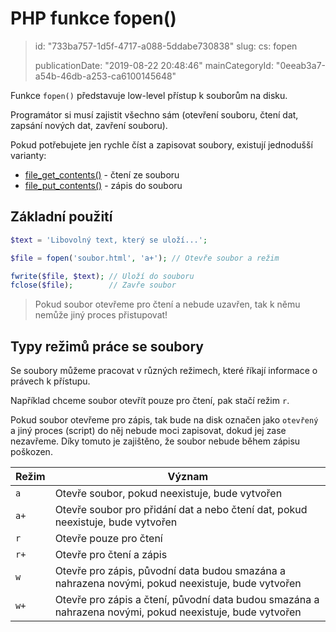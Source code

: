 PHP funkce fopen()
==================

> id: "733ba757-1d5f-4717-a088-5ddabe730838"
> slug:
> 	cs: fopen
> 
> publicationDate: "2019-08-22 20:48:46"
> mainCategoryId: "0eeab3a7-a54b-46db-a253-ca6100145648"

Funkce `fopen()` představuje low-level přístup k souborům na disku.

Programátor si musí zajistit všechno sám (otevření souboru, čtení dat, zapsání nových dat, zavření souboru).

Pokud potřebujete jen rychle číst a zapisovat soubory, existují jednodušší varianty:

- <a href="/file-get-contents">file_get_contents()</a> - čtení ze souboru
- <a href="/file-put-contents">file_put_contents()</a> - zápis do souboru

Základní použití
----------------

```php
$text = 'Libovolný text, který se uloží...';

$file = fopen('soubor.html', 'a+'); // Otevře soubor a režim

fwrite($file, $text); // Uloží do souboru
fclose($file);        // Zavře soubor
```

> Pokud soubor otevřeme pro čtení a nebude uzavřen, tak k němu nemůže jiný proces přistupovat!

Typy režimů práce se soubory
----------------------------

Se soubory můžeme pracovat v různých režimech, které říkají informace o právech k přístupu.

Například chceme soubor otevřít pouze pro čtení, pak stačí režim `r`.

Pokud soubor otevřeme pro zápis, tak bude na disk označen jako `otevřený` a jiný proces (script) do něj nebude moci zapisovat, dokud jej zase nezavřeme. Díky tomuto je zajištěno, že soubor nebude během zápisu poškozen.

| Režim | Význam |
|-------|--------|
| `a`   | Otevře soubor, pokud neexistuje, bude vytvořen |
| `a+`  | Otevře soubor pro přidání dat a nebo čtení dat, pokud neexistuje, bude vytvořen |
| `r`   | Otevře pouze pro čtení |
| `r+`  | Otevře pro čtení a zápis |
| `w`   | Otevře pro zápis, původní data budou smazána a nahrazena novými, pokud neexistuje, bude vytvořen |
| `w+`  | Otevře pro zápis a čtení, původní data budou smazána a nahrazena novými, pokud neexistuje, bude vytvořen |
